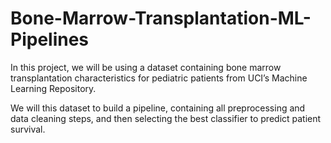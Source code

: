 # Bone-Marrow-Transplantation-ML-Pipelines
In this project, we will be using a dataset containing bone marrow transplantation characteristics for pediatric patients from UCI’s Machine Learning Repository.

We will this dataset to build a pipeline, containing all preprocessing and data cleaning steps, and then selecting the best classifier to predict patient survival.
